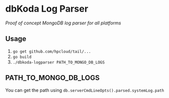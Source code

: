 # dbKoda Log Parser
*Proof of concept MongoDB log parser for all platforms*

## Usage
1. `go get github.com/hpcloud/tail/...`
2. `go build`
3. `./dbkoda-logparser PATH_TO_MONGO_DB_LOGS`

## PATH_TO_MONGO_DB_LOGS
You can get the path using `db.serverCmdLineOpts().parsed.systemLog.path`
